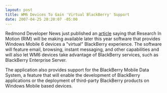 ```yaml
---
layout: post
title: WM6 Devices To Gain 'Virtual BlackBerry' Support
date: 2007-04-25 20:20:07 -05:00
---
```


Redmond Developer News just published an [article](http://reddevnews.com/news/article.aspx?editorialsid=8484) saying that Research In Motion (RIM) will be making available later this year software that provides Windows Mobile 6 devices a "virtual" BlackBerry experience. The software will feature email, browsing, instant messaging, and other capabilities and will also let WM6 devices take advantage of BlackBerry services, such as BlackBerry Enterprise Server.

The application also provides support for the BlackBerry Mobile Data System, a feature that will enable the development of BlackBerry applications or the deployment of third-party BlackBerry products on Windows Mobile based devices.
